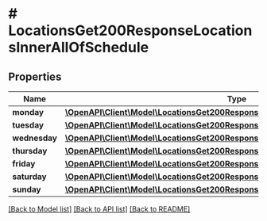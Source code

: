 # # LocationsGet200ResponseLocationsInnerAllOfSchedule

## Properties

Name | Type | Description | Notes
------------ | ------------- | ------------- | -------------
**monday** | [**\OpenAPI\Client\Model\LocationsGet200ResponseLocationsInnerAllOfScheduleMonday**](LocationsGet200ResponseLocationsInnerAllOfScheduleMonday.md) |  | [optional]
**tuesday** | [**\OpenAPI\Client\Model\LocationsGet200ResponseLocationsInnerAllOfScheduleMonday**](LocationsGet200ResponseLocationsInnerAllOfScheduleMonday.md) |  | [optional]
**wednesday** | [**\OpenAPI\Client\Model\LocationsGet200ResponseLocationsInnerAllOfScheduleMonday**](LocationsGet200ResponseLocationsInnerAllOfScheduleMonday.md) |  | [optional]
**thursday** | [**\OpenAPI\Client\Model\LocationsGet200ResponseLocationsInnerAllOfScheduleMonday**](LocationsGet200ResponseLocationsInnerAllOfScheduleMonday.md) |  | [optional]
**friday** | [**\OpenAPI\Client\Model\LocationsGet200ResponseLocationsInnerAllOfScheduleMonday**](LocationsGet200ResponseLocationsInnerAllOfScheduleMonday.md) |  | [optional]
**saturday** | [**\OpenAPI\Client\Model\LocationsGet200ResponseLocationsInnerAllOfScheduleMonday**](LocationsGet200ResponseLocationsInnerAllOfScheduleMonday.md) |  | [optional]
**sunday** | [**\OpenAPI\Client\Model\LocationsGet200ResponseLocationsInnerAllOfScheduleMonday**](LocationsGet200ResponseLocationsInnerAllOfScheduleMonday.md) |  | [optional]

[[Back to Model list]](../../README.md#models) [[Back to API list]](../../README.md#endpoints) [[Back to README]](../../README.md)
